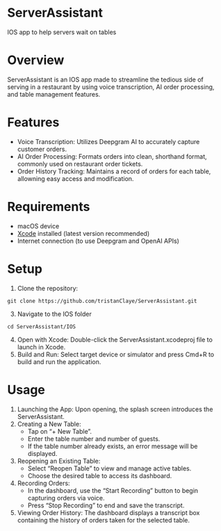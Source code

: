 # ServerAssistant
IOS app to help servers wait on tables
# Overview
ServerAssistant is an IOS app made to streamline the tedious side of serving in a restaurant by using voice transcription, AI order processing, and table management features. 
# Features
 - Voice Transcription: Utilizes Deepgram AI to accurately capture customer orders.
 - AI Order Processing: Formats orders into clean, shorthand format, commonly used on restaurant order tickets.
 - Order History Tracking: Maintains a record of orders for each table, allowning easy access and modification.
# Requirements
- macOS device
- [Xcode](https://developer.apple.com/xcode/) installed (latest version recommended)
- Internet connection (to use Deepgram and OpenAI APIs)
# Setup 
1. Clone the repository:
~~~
git clone https://github.com/tristanClaye/ServerAssistant.git
~~~
3. Navigate to the IOS folder
~~~
cd ServerAssistant/IOS
~~~
4. Open with Xcode:
Double-click the ServerAssistant.xcodeproj file to launch in Xcode.
5. Build and Run:
Select target device or simulator and press Cmd+R to build and run the application.
# Usage
1.	Launching the App:
Upon opening, the splash screen introduces the ServerAssistant.
2.	Creating a New Table:
   	 - Tap on “+ New Table”.
	 - Enter the table number and number of guests.
	 - If the table number already exists, an error message will be displayed.
3.	Reopening an Existing Table:
	 - Select “Reopen Table” to view and manage active tables.
	 - Choose the desired table to access its dashboard.
4.	Recording Orders:
   	 - In the dashboard, use the “Start Recording” button to begin capturing orders via voice.
	 - Press “Stop Recording” to end and save the transcript.
5.	Viewing Order History:
The dashboard displays a transcript box containing the history of orders taken for the selected table.

